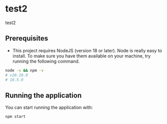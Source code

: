 # test2
test2
## Prerequisites

- This project requires NodeJS (version 18 or later). Node is really easy to install. To make sure you have them available on your machine, try running the following command.

```sh
node -v && npm -v
# v20.10.0
# 10.5.0
```

## Running the application

You can start running the application with:
```sh
npm start
```